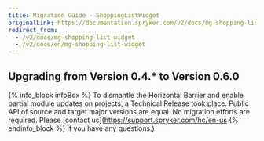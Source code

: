 ```yaml
---
title: Migration Guide - ShoppingListWidget
originalLink: https://documentation.spryker.com/v2/docs/mg-shopping-list-widget
redirect_from:
  - /v2/docs/mg-shopping-list-widget
  - /v2/docs/en/mg-shopping-list-widget
---
```


## Upgrading from Version 0.4.* to Version 0.6.0

{% info_block infoBox %}
To dismantle the Horizontal Barrier and enable partial module updates on projects, a Technical Release took place. Public API of source and target major versions are equal. No migration efforts are required. Please [contact us](https://support.spryker.com/hc/en-us
{% endinfo_block %} if you have any questions.)
